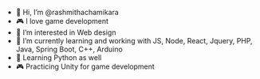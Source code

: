 - 👋 Hi, I’m @rashmithachamikara
- 🎮 I love game development
- 👀 I’m interested in Web design
- 🌱 I’m currently learning and working with JS, Node, React, Jquery, PHP, Java, Spring Boot, C++, Arduino
- 🐍 Learning Python as well
- 🎮 Practicing Unity for game development
<!-- - 💞️ I’m looking to collaborate on  ... 
- 📫 How to reach me ... -->

<!---
Innocent586/Innocent586 is a ✨ special ✨ repository because its `README.md` (this file) appears on your GitHub profile.
You can click the Preview link to take a look at your changes.
--->
